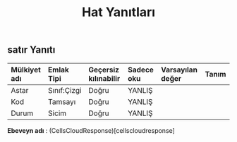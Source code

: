 ﻿---
title: Hat Yanıtları
second_title: Aspose.Cells Cloud Documen
type: docs
url: /tr/specification/model/lineresponse/
description: "Aspose.Cells Bulut modeli spesifikasyonu: LineResponse. Açma, oluşturma, düzenleme, bölme, birleştirme, karşılaştırma ve dönüştürme gibi özelliklerle Excel ve diğer elektronik tablo belgelerini zahmetsizce yönetin"
weight: 50
---
## **satır Yanıtı**

 

| Mülkiyet adı| Emlak Tipi| Geçersiz kılınabilir| Sadece oku| Varsayılan değer| Tanım|
|:- |:- |:- |:- |:- |:- |
| Astar| Sınıf:Çizgi| Doğru| YANLIŞ|||
| Kod| Tamsayı| Doğru| YANLIŞ|||
| Durum| Sicim| Doğru| YANLIŞ|||

**Ebeveyn adı** : (CellsCloudResponse)[cellscloudresponse]